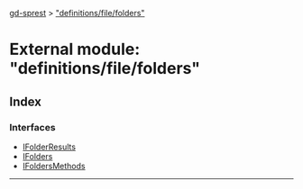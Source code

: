 [gd-sprest](../README.md) > ["definitions/file/folders"](../modules/_definitions_file_folders_.md)



# External module: "definitions/file/folders"

## Index

### Interfaces

* [IFolderResults](../interfaces/_definitions_file_folders_.ifolderresults.md)
* [IFolders](../interfaces/_definitions_file_folders_.ifolders.md)
* [IFoldersMethods](../interfaces/_definitions_file_folders_.ifoldersmethods.md)



---
